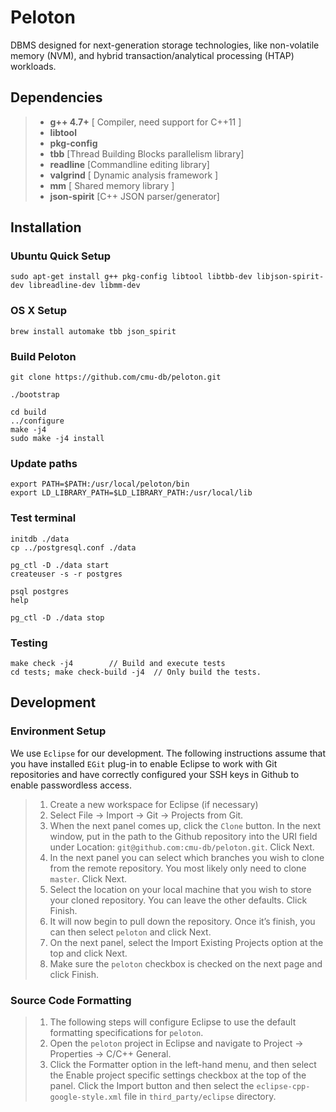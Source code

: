 # Peloton

DBMS designed for next-generation storage technologies, like non-volatile memory (NVM), and hybrid transaction/analytical processing (HTAP) workloads.

## Dependencies

> - **g++ 4.7+** [ Compiler, need support for C++11 ] 
> - **libtool** 
> - **pkg-config** 
> - **tbb** [Thread Building Blocks parallelism library]
> - **readline** [Commandline editing library]
> - **valgrind** [ Dynamic analysis framework ]
> - **mm** [ Shared memory library ]
> - **json-spirit** [C++ JSON parser/generator]

## Installation 
 
###	Ubuntu Quick Setup

    sudo apt-get install g++ pkg-config libtool libtbb-dev libjson-spirit-dev libreadline-dev libmm-dev 

### OS X Setup

    brew install automake tbb json_spirit 
 
### Build Peloton

    git clone https://github.com/cmu-db/peloton.git

    ./bootstrap
    
    cd build
    ../configure 
    make -j4
    sudo make -j4 install

### Update paths 

    export PATH=$PATH:/usr/local/peloton/bin
    export LD_LIBRARY_PATH=$LD_LIBRARY_PATH:/usr/local/lib

### Test terminal

    initdb ./data
    cp ../postgresql.conf ./data   
    
    pg_ctl -D ./data start
    createuser -s -r postgres
    
    psql postgres 
    help  
    
    pg_ctl -D ./data stop

### Testing

    make check -j4        // Build and execute tests
    cd tests; make check-build -j4  // Only build the tests.

## Development        

###  Environment Setup 

We use `Eclipse` for our development. The following instructions assume that you have installed `EGit` plug-in to enable Eclipse to work with Git repositories and have correctly configured your SSH keys in Github to enable passwordless access.

> 1.    Create a new workspace for Eclipse (if necessary)
> 2.    Select File -> Import -> Git -> Projects from Git.
> 3.    When the next panel comes up, click the `Clone` button. In the next window, put in the path to the Github repository into the URI
> field under Location:    `git@github.com:cmu-db/peloton.git`. Click
> Next.
> 4.    In the next panel you can select which branches you wish to clone from the remote repository. You most likely only need to clone
> `master`. Click Next.
> 5.    Select the location on your local machine that you wish to store your cloned repository. You can leave the other defaults. Click
> Finish.
> 6.   It will now begin to pull down the repository. Once it’s finish, you can then select `peloton` and click Next.
> 7.    On the next panel, select the Import Existing Projects option at the top and click Next.
> 8.    Make sure the `peloton` checkbox is checked on the next page and click Finish.

### Source Code Formatting

> 1. The following steps will configure Eclipse to use the default formatting specifications for `peloton`.
> 2. Open the `peloton` project in Eclipse and navigate to Project ->  Properties ->  C/C++ General.
> 3. Click the Formatter option in the left-hand menu, and then select the Enable project specific settings checkbox at the top of the panel.
> Click the Import button and then select the `eclipse-cpp-google-style.xml` file in `third_party/eclipse` directory.
